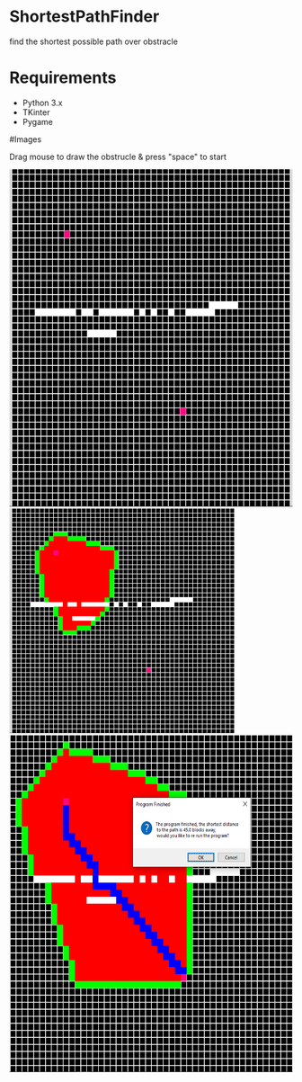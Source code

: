 # ShortestPathFinder
find the shortest possible path over obstracle
# Requirements
- Python 3.x
- TKinter
- Pygame


#Images

Drag mouse to draw the obstrucle & press "space" to start


<img src="https://github.com/cyraxabir/ShortestPathFinder/blob/main/one.png" width="600" height="600" >

<img src="https://github.com/cyraxabir/ShortestPathFinder/blob/main/two.png" width="400" height="400" >

<img src="https://github.com/cyraxabir/ShortestPathFinder/blob/main/three.png" width="600" height="600" >

